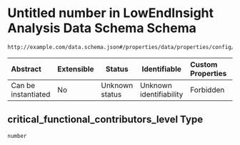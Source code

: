 # Untitled number in LowEndInsight Analysis Data Schema Schema

```txt
http://example.com/data.schema.json#/properties/data/properties/config/properties/critical_functional_contributors_level
```




| Abstract            | Extensible | Status         | Identifiable            | Custom Properties | Additional Properties | Access Restrictions | Defined In                                                                 |
| :------------------ | ---------- | -------------- | ----------------------- | :---------------- | --------------------- | ------------------- | -------------------------------------------------------------------------- |
| Can be instantiated | No         | Unknown status | Unknown identifiability | Forbidden         | Allowed               | none                | [data.schema.json\*](../../out/v1/data.schema.json "open original schema") |

## critical_functional_contributors_level Type

`number`
